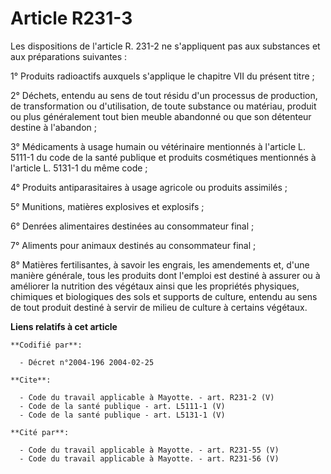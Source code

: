 # Article R231-3

Les dispositions de l'article R. 231-2 ne s'appliquent pas aux substances et aux préparations suivantes : 

1° Produits radioactifs auxquels s'applique le chapitre VII du présent titre ; 

2° Déchets, entendu au sens de tout résidu d'un processus de production, de transformation ou d'utilisation, de toute
substance ou matériau, produit ou plus généralement tout bien meuble abandonné ou que son détenteur destine à l'abandon ; 

3° Médicaments à usage humain ou vétérinaire mentionnés à l'article L. 5111-1 du code de la santé publique et produits
cosmétiques mentionnés à l'article L. 5131-1 du même code ; 

4° Produits antiparasitaires à usage agricole ou produits assimilés ; 

5° Munitions, matières explosives et explosifs ; 

6° Denrées alimentaires destinées au consommateur final ; 

7° Aliments pour animaux destinés au consommateur final ; 

8° Matières fertilisantes, à savoir les engrais, les amendements et, d'une manière générale, tous les produits dont l'emploi
est destiné à assurer ou à améliorer la nutrition des végétaux ainsi que les propriétés physiques, chimiques et biologiques
des sols et supports de culture, entendu au sens de tout produit destiné à servir de milieu de culture à certains végétaux.

**Liens relatifs à cet article**

	**Codifié par**:

	  - Décret n°2004-196 2004-02-25

	**Cite**:

	  - Code du travail applicable à Mayotte. - art. R231-2 (V)
	  - Code de la santé publique - art. L5111-1 (V)
	  - Code de la santé publique - art. L5131-1 (V)

	**Cité par**:

	  - Code du travail applicable à Mayotte. - art. R231-55 (V)
	  - Code du travail applicable à Mayotte. - art. R231-56 (V)
